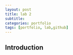 ```yaml
---
layout: post
title: lab 2
subtitle: 
categories: portfolio
tags: [portfolio, lab,github]
---
```


## Introduction
